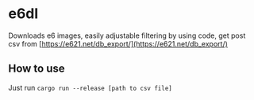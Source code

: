 # e6dl

Downloads e6 images, easily adjustable filtering by using code, get post csv from [https://e621.net/db_export/](https://e621.net/db_export/)

## How to use

Just run `cargo run --release [path to csv file]`
